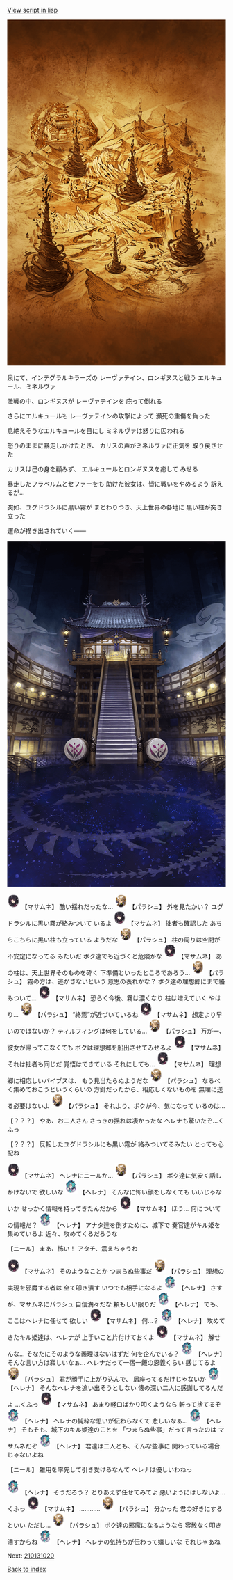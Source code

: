 [View script in lisp](../scripts/210131010.txt)

![parchment_map04.png](../images/backgrounds/parchment_map04.png)

泉にて、インテグラルキラーズの
レーヴァテイン、ロンギヌスと戦う
エルキュール、ミネルヴァ

激戦の中、ロンギヌスが
レーヴァテインを
庇って倒れる

さらにエルキュールも
レーヴァテインの攻撃によって
瀕死の重傷を負った

息絶えそうなエルキュールを目にし
ミネルヴァは怒りに囚われる

怒りのままに暴走しかけたとき、
カリスの声がミネルヴァに正気を
取り戻させた

カリスは己の身を顧みず、
エルキュールとロンギヌスを癒して
みせる

暴走したフラベルムとセファーをも
助けた彼女は、皆に戦いをやめるよう
訴えるが…

突如、ユグドラシルに黒い霧が
まとわりつき、天上世界の各地に
黒い柱が突き立った

運命が描き出されていく――

![masamune_arena.png](../images/backgrounds/masamune_arena.png)

<img src="../images/units/5100131.png" alt="5100131.png" height="34"/>
【マサムネ】
酷い揺れだったな…

<img src="../images/units/5200431.png" alt="5200431.png" height="34"/>
【パラシュ】
外を見たかい？
ユグドラシルに黒い霧が絡みついて
いるよ

<img src="../images/units/5100131.png" alt="5100131.png" height="34"/>
【マサムネ】
拙者も確認した
あちらこちらに黒い柱も立っている
ようだな

<img src="../images/units/5200431.png" alt="5200431.png" height="34"/>
【パラシュ】
柱の周りは空間が不安定になってる
みたいだ
ボク達でも近づくと危険かな

<img src="../images/units/5100131.png" alt="5100131.png" height="34"/>
【マサムネ】
あの柱は、天上世界そのものを砕く
下準備といったところであろう…

<img src="../images/units/5200431.png" alt="5200431.png" height="34"/>
【パラシュ】
霧の方は、逃がさないという
意思の表れかな？
ボク達の理想郷にまで絡みついて…

<img src="../images/units/5100131.png" alt="5100131.png" height="34"/>
【マサムネ】
恐らく今後、霧は濃くなり
柱は増えていく
やはり…

<img src="../images/units/5200431.png" alt="5200431.png" height="34"/>
【パラシュ】
“終焉”が近づいているね

<img src="../images/units/5100131.png" alt="5100131.png" height="34"/>
【マサムネ】
想定より早いのではないか？
ティルフィングは何をしている…

<img src="../images/units/5200431.png" alt="5200431.png" height="34"/>
【パラシュ】
万が一、彼女が帰ってこなくても
ボクは理想郷を船出させてみせるよ

<img src="../images/units/5100131.png" alt="5100131.png" height="34"/>
【マサムネ】
それは拙者も同じだ
覚悟はできている
それにしても…

<img src="../images/units/5100131.png" alt="5100131.png" height="34"/>
【マサムネ】
理想郷に相応しいバイブスは、
もう見当たらぬようだな

<img src="../images/units/5200431.png" alt="5200431.png" height="34"/>
【パラシュ】
なるべく集めておこうというくらいの
方針だったから、相応しくないものを
無理に送る必要はないよ

<img src="../images/units/5200431.png" alt="5200431.png" height="34"/>
【パラシュ】
それより、ボクが今、気になって
いるのは…

【？？？】
やあ、お二人さん
さっきの揺れは凄かったな
ヘレナも驚いたぞ…くふっ

【？？？】
反転したユグドラシルにも黒い霧が
絡みついてるみたい
とっても心配ね

<img src="../images/units/5100131.png" alt="5100131.png" height="34"/>
【マサムネ】
ヘレナにニールか…

<img src="../images/units/5200431.png" alt="5200431.png" height="34"/>
【パラシュ】
ボク達に気安く話しかけないで
欲しいな

<img src="../images/units/5302811.png" alt="5302811.png" height="34"/>
【ヘレナ】
そんなに怖い顔をしなくても
いいじゃないか
せっかく情報を持ってきたんだから

<img src="../images/units/5100131.png" alt="5100131.png" height="34"/>
【マサムネ】
ほう…
何についての情報だ？

<img src="../images/units/5302811.png" alt="5302811.png" height="34"/>
【ヘレナ】
アナタ達を倒すために、城下で
奏官達がキル姫を集めているよ
近々、攻めてくるだろうな

【ニール】
まあ、怖い！
アタチ、震えちゃうわ

<img src="../images/units/5100131.png" alt="5100131.png" height="34"/>
【マサムネ】
そのようなことか
つまらぬ些事だ

<img src="../images/units/5200431.png" alt="5200431.png" height="34"/>
【パラシュ】
理想の実現を邪魔する者は
全て叩き潰す
いつでも相手になるよ

<img src="../images/units/5302811.png" alt="5302811.png" height="34"/>
【ヘレナ】
さすが、マサムネにパラシュ
自信満々だな
頼もしい限りだ

<img src="../images/units/5302811.png" alt="5302811.png" height="34"/>
【ヘレナ】
でも、ここはヘレナに任せて
欲しい

<img src="../images/units/5100131.png" alt="5100131.png" height="34"/>
【マサムネ】
何…？

<img src="../images/units/5302811.png" alt="5302811.png" height="34"/>
【ヘレナ】
攻めてきたキル姫達は、ヘレナが
上手いこと片付けておくよ

<img src="../images/units/5100131.png" alt="5100131.png" height="34"/>
【マサムネ】
解せんな…
そなたにそのような義理はないはずだ
何を企んでいる？

<img src="../images/units/5302811.png" alt="5302811.png" height="34"/>
【ヘレナ】
そんな言い方は寂しいなぁ…
ヘレナだって一宿一飯の恩義くらい
感じてるよ

<img src="../images/units/5200431.png" alt="5200431.png" height="34"/>
【パラシュ】
君が勝手に上がり込んで、
居座ってるだけじゃないか

<img src="../images/units/5302811.png" alt="5302811.png" height="34"/>
【ヘレナ】
そんなヘレナを追い出そうとしない
懐の深い二人に感謝してるんだよ
…くふっ

<img src="../images/units/5100131.png" alt="5100131.png" height="34"/>
【マサムネ】
あまり軽口ばかり叩くようなら
斬って捨てるぞ

<img src="../images/units/5302811.png" alt="5302811.png" height="34"/>
【ヘレナ】
ヘレナの純粋な思いが伝わらなくて
悲しいなぁ…

<img src="../images/units/5302811.png" alt="5302811.png" height="34"/>
【ヘレナ】
そもそも、城下のキル姫達のことを
「つまらぬ些事」だって言ったのは
マサムネだぞ

<img src="../images/units/5302811.png" alt="5302811.png" height="34"/>
【ヘレナ】
君達は二人とも、そんな些事に
関わっている場合じゃないよね

【ニール】
雑用を率先して引き受けるなんて
ヘレナは優しいわねっ

<img src="../images/units/5302811.png" alt="5302811.png" height="34"/>
【ヘレナ】
そうだろう？
とりあえず任せてみてよ
悪いようにはしないよ…くふっ

<img src="../images/units/5100131.png" alt="5100131.png" height="34"/>
【マサムネ】
…………

<img src="../images/units/5200431.png" alt="5200431.png" height="34"/>
【パラシュ】
分かった
君の好きにするといい
ただし…

<img src="../images/units/5200431.png" alt="5200431.png" height="34"/>
【パラシュ】
ボク達の邪魔になるようなら
容赦なく叩き潰すからね

<img src="../images/units/5302811.png" alt="5302811.png" height="34"/>
【ヘレナ】
ヘレナの気持ちが伝わって嬉しいな
それじゃあね


Next: [210131020](210131020.md)

[Back to index](index.md)
